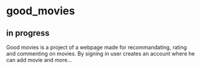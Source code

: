 # good_movies


## in progress

Good movies is a project of a webpage made for recommandating, rating and commenting on movies. By signing in user creates an account where he can add movie and more...
